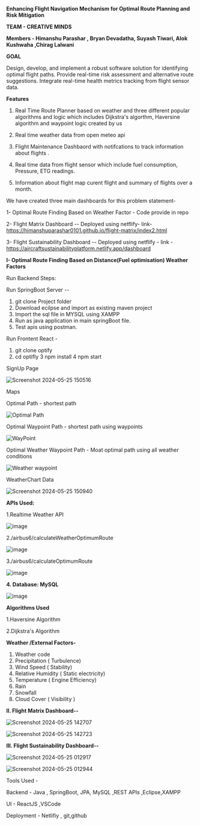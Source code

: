 **Enhancing Flight Navigation Mechanism for Optimal Route Planning and Risk Mitigation**

**TEAM - CREATIVE MINDS**

**Members - Himanshu Parashar , Bryan Devadatha, Suyash Tiwari, Alok Kushwaha ,Chirag Lalwani**

**GOAL**

Design, develop, and implement a robust software solution for identifying optimal flight paths.
Provide real-time risk assessment and alternative route suggestions.
Integrate real-time health metrics tracking from flight sensor data.


**Features**


1. Real Time Route Planner based on weather and three different popular algorithms and logic which includes Dijkstra's algorthm, Haversine algorithm and waypoint logic created by us

2. Real time weather data from open meteo api

3. Flight Maintenance Dashbaord with notifcations to track information about flights .

4. Real time data from flight sensor which include fuel consumption, Pressure, ETG readings.

5. Information about flight map curent flight and summary of flights over a month. 

We have created three main dashboards for this problem statement-

1- Optimal Route Finding Based on Weather Factor - Code provide in repo

2- Flight Matrix Dashboard -- Deployed using netflify- link-https://himanshuparashar0101.github.io/flight-matrix/index2.html

3- Flight Sustainability Dashboard -- Deployed using netflify - link - https://aircraftsustainabilityplatform.netlify.app/dashboard


**I- Optimal Route Finding Based on Distance(Fuel optimisation) Weather Factors**

Run Backend Steps:

Run SpringBoot Server --
1. git clone Project folder 
2. Download ecilpse and import as existing maven project
3. Import the sql file in MYSQL using XAMPP
4. Run as java application in main springBoot file.
5. Test apis using postman.

Run Frontent React -

1. git clone optify
2. cd  optifly
3 npm install
4 npm start




SignUp Page

![Screenshot 2024-05-25 150516](https://github.com/himanshuParashar0101/havaijhaaj/assets/103347563/54094576-142d-4112-838f-a78332a13ea6)


Maps

Optimal Path - shortest path

![Optimal Path](https://github.com/himanshuParashar0101/havaijhaaj/assets/103347563/c61c50d6-4360-4a18-be19-6a60b85072c7)


Optimal Waypoint Path - shortest path using waypoints

![WayPoint](https://github.com/himanshuParashar0101/havaijhaaj/assets/103347563/33ea8358-71bc-4ee7-aff4-749061a05569)


Optimal Weather Waypoint Path - Moat optimal path using all weather conditions

![Weather waypoint](https://github.com/himanshuParashar0101/havaijhaaj/assets/103347563/3c6a3249-4e52-48ec-b26c-ead580b6f174)


WeatherChart Data

![Screenshot 2024-05-25 150940](https://github.com/himanshuParashar0101/havaijhaaj/assets/103347563/032d45a9-4d4d-4e77-9ee3-4551a41b7179)



**APIs Used:**

1.Realtime  Weather API

 ![image](https://github.com/himanshuParashar0101/havaijhaaj/assets/55035733/eb79b304-845c-477f-a050-5851d218ce01)


2./airbus6/calculateWeatherOptimumRoute

![image](https://github.com/himanshuParashar0101/havaijhaaj/assets/55035733/3733e957-d03b-4ec5-a161-15e32a4a7ad8)


3./airbus6/calculateOptimumRoute

![image](https://github.com/himanshuParashar0101/havaijhaaj/assets/55035733/d4fb5ba2-cc88-48b1-9115-609dd1561e23)


**4. Database: MySQL**
   
![image](https://github.com/himanshuParashar0101/havaijhaaj/assets/55035733/0581969f-36a7-40e2-bd0a-8a87989c1e4a)


**Algorithms Used**

1.Haversine Algorithm

2.Dijkstra's Algorithm

**Weather /External Factors-**

1. Weather code
2. Precipitation ( Turbulence)
3. Wind Speed ( Stability)
4. Relative Humidity ( Static electricity)
5. Temperature ( Engine Efficiency)
6. Rain
7. Snowfall
8. Cloud Cover ( Visibility )


**II. Flight Matrix Dashboard--** 

![Screenshot 2024-05-25 142707](https://github.com/himanshuParashar0101/havaijhaaj/assets/103347563/3a1d5ddb-e910-440d-aee2-7c6ea088a892)

![Screenshot 2024-05-25 142723](https://github.com/himanshuParashar0101/havaijhaaj/assets/103347563/bb1f9516-c103-42e8-9097-c9f5d29a28df)



**III. Flight Sustainability Dashboard--**

![Screenshot 2024-05-25 012917](https://github.com/himanshuParashar0101/havaijhaaj/assets/103347563/44a2fad4-1ff0-4781-9262-9596df7cf894)

![Screenshot 2024-05-25 012944](https://github.com/himanshuParashar0101/havaijhaaj/assets/103347563/6acc3f4f-56b4-451a-be98-201cda800305)






Tools Used -

Backend -  Java , SpringBoot, JPA, MySQL ,REST APIs ,Eclipse,XAMPP

UI - ReactJS ,VSCode

Deployment - Netlifiy , git,github







